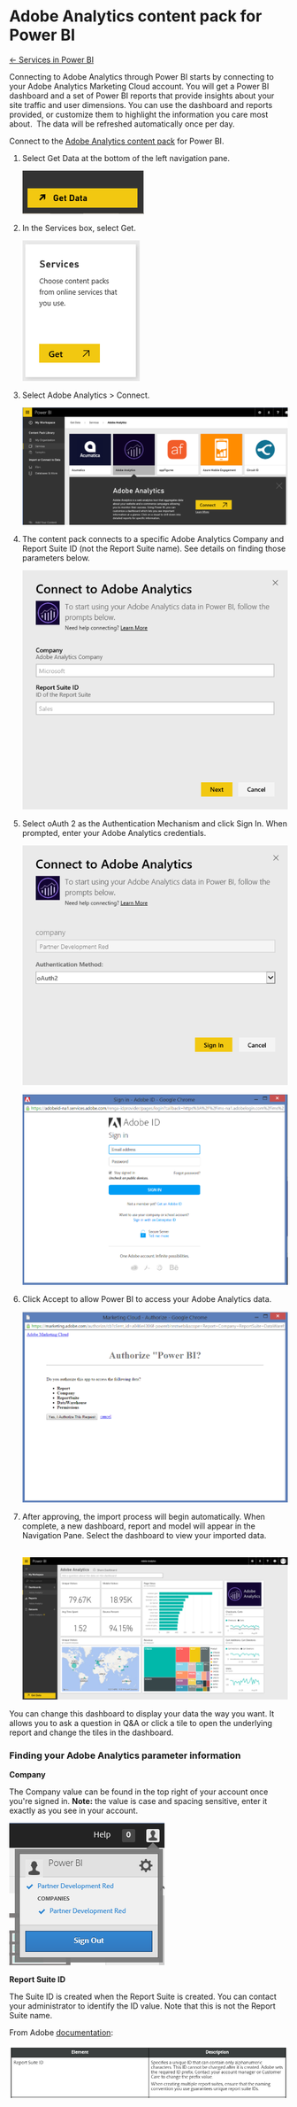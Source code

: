 ﻿<properties 
   pageTitle="Adobe Analytics content pack for Power BI"
   description="Adobe Analytics content pack for Power BI"
   services="powerbi" 
   documentationCenter="" 
   authors="v-anpasi" 
   manager="mblythe" 
   editor=""
   tags=""/>
 
<tags
   ms.service="powerbi"
   ms.devlang="NA"
   ms.topic="article"
   ms.tgt_pltfrm="NA"
   ms.workload="powerbi"
   ms.date="09/28/2015"
   ms.author="v-anpasi"/>
# Adobe Analytics content pack for Power BI

[← Services in Power BI](https://support.powerbi.com/knowledgebase/topics/88770-services-in-power-bi)

Connecting to Adobe Analytics through Power BI starts by connecting to your Adobe Analytics Marketing Cloud account. You will get a Power BI dashboard and a set of Power BI reports that provide insights about your site traffic and user dimensions. You can use the dashboard and reports provided, or customize them to highlight the information you care most about.  The data will be refreshed automatically once per day.

Connect to the [Adobe Analytics content pack](https://app.powerbi.com/getdata/services/adobe-analytics) for Power BI.

1.  Select Get Data at the bottom of the left navigation pane.

	![](media/powerbi-content-pack-adobe-analytics/getdata.png)

2.  In the Services box, select Get.

	![](media/powerbi-content-pack-adobe-analytics/services.PNG)

3.  Select Adobe Analytics \> Connect.

	![](media/powerbi-content-pack-adobe-analytics/connect.PNG)

4.  The content pack connects to a specific Adobe Analytics Company and Report Suite ID (not the Report Suite name). See details on finding those parameters below.

	![](media/powerbi-content-pack-adobe-analytics/parameters.PNG)

5. Select oAuth 2 as the Authentication Mechanism and click Sign In. When prompted, enter your Adobe Analytics credentials. 

	![](media/powerbi-content-pack-adobe-analytics/Creds.PNG)

	![](media/powerbi-content-pack-adobe-analytics/adobe_signin.PNG)

6.  Click Accept to allow Power BI to access your Adobe Analytics data.

	![](media/powerbi-content-pack-adobe-analytics/adobe_authorize.PNG)

7. After approving, the import process will begin automatically. When complete, a new dashboard, report and model will appear in the Navigation Pane. Select the dashboard to view your imported data.

	 ![](media/powerbi-content-pack-adobe-analytics/Dashboard.png)

You can change this dashboard to display your data the way you want. It allows you to ask a question in Q&A or click a tile to open the underlying report and change the tiles in the dashboard.

### Finding your Adobe Analytics parameter information

**Company**

The Company value can be found in the top right of your account once you're signed in. **Note:**﻿ the value is case and spacing sensitive, enter it exactly as you see in your account.

![](media/powerbi-content-pack-adobe-analytics/adobe_companies.PNG)

**Report Suite ID**

The Suite ID is created when the Report Suite is created. You can contact your administrator to identify the ID value. Note that this is not the Report Suite name.

From Adobe [documentation](https://marketing.adobe.com/resources/help/en_US/reference/new_report_suite.html%20):

![](media/powerbi-content-pack-adobe-analytics/ReportSuiteID.PNG)

